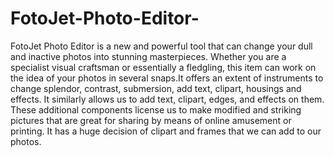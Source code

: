 # FotoJet-Photo-Editor-
FotoJet Photo Editor is a new and powerful tool that can change your dull and inactive photos into stunning masterpieces. Whether you are a specialist visual craftsman or essentially a fledgling, this item can work on the idea of your photos in several snaps.It offers an extent of instruments to change splendor, contrast, submersion, add text, clipart, housings and effects. It similarly allows us to add text, clipart, edges, and effects on them. These additional components license us to make modified and striking pictures that are great for sharing by means of online amusement or printing. It has a huge decision of clipart and frames that we can add to our photos.
